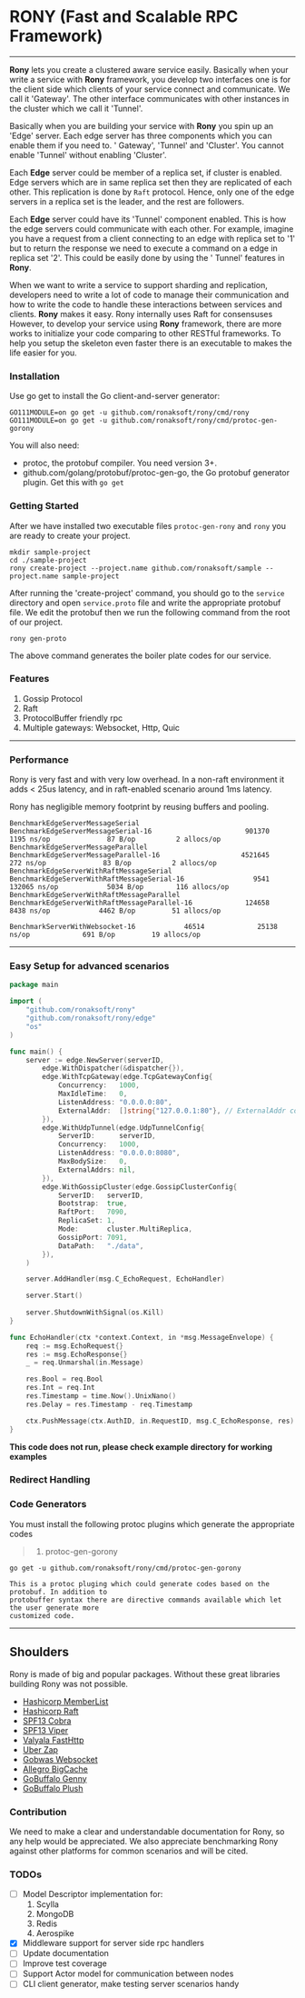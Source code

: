 # RONY  **(Fast and Scalable RPC Framework)**
---
**Rony** lets you create a clustered aware service easily. Basically when your write a service with
**Rony** framework, you develop two interfaces one is for the client side which clients of your service connect and communicate. We call it 'Gateway'. The other interface
communicates with other instances in the cluster which we call it 'Tunnel'.

Basically when you are building your service with **Rony** you spin up an 'Edge' server. Each edge server has three components which you can enable them if you need to. '
Gateway', 'Tunnel' and 'Cluster'. You cannot enable 'Tunnel' without enabling 'Cluster'.

Each **Edge** server could be member of a replica set, if cluster is enabled. Edge servers which are in same replica set then they are replicated of each other. This replication is
done by `Raft`
protocol. Hence, only one of the edge servers in a replica set is the leader, and the rest are followers.

Each **Edge** server could have its 'Tunnel' component enabled. This is how the edge servers could communicate with each other. For example, imagine you have a request from a
client connecting to an edge with replica set to '1' but to return the response we need to execute a command on a edge in replica set '2'. This could be easily done by using the '
Tunnel' features in **Rony**.

When we want to write a service to support sharding and replication, developers need to write a lot of code to manage their communication and how to write the code to handle these
interactions between services and clients. **Rony** makes it easy. Rony internally uses Raft for consensuses  
However, to develop your service using **Rony** framework, there are more works to initialize your code comparing to other RESTful frameworks. To help you setup the skeleton even
faster there is an executable to makes the life easier for you.

### Installation

Use go get to install the Go client-and-server generator:

```
GO111MODULE=on go get -u github.com/ronaksoft/rony/cmd/rony
GO111MODULE=on go get -u github.com/ronaksoft/rony/cmd/protoc-gen-gorony
```

You will also need:

* protoc, the protobuf compiler. You need version 3+.
* github.com/golang/protobuf/protoc-gen-go, the Go protobuf generator plugin. Get this with `go get`

### Getting Started

After we have installed two executable files `protoc-gen-rony` and `rony` you are ready to create your project.

```shell script
mkdir sample-project
cd ./sample-project
rony create-project --project.name github.com/ronaksoft/sample --project.name sample-project
```

After running the 'create-project' command, you should go to the `service` directory and open `service.proto`
file and write the appropriate protobuf file. We edit the protobuf then we run the following command 
from the root of our project.

```shell script
rony gen-proto
```

The above command generates the boiler plate codes for our service.

### Features

1. Gossip Protocol
2. Raft
3. ProtocolBuffer friendly rpc
4. Multiple gateways: Websocket, Http, Quic

---

### Performance

Rony is very fast and with very low overhead. In a non-raft environment it adds < 25us latency, and in raft-enabled scenario around 1ms latency.

Rony has negligible memory footprint by reusing buffers and pooling.

```commandline
BenchmarkEdgeServerMessageSerial
BenchmarkEdgeServerMessageSerial-16                       901370              1195 ns/op              87 B/op          2 allocs/op
BenchmarkEdgeServerMessageParallel
BenchmarkEdgeServerMessageParallel-16                    4521645               272 ns/op              83 B/op          2 allocs/op
BenchmarkEdgeServerWithRaftMessageSerial
BenchmarkEdgeServerWithRaftMessageSerial-16                 9541            132065 ns/op            5034 B/op        116 allocs/op
BenchmarkEdgeServerWithRaftMessageParallel
BenchmarkEdgeServerWithRaftMessageParallel-16             124658              8438 ns/op            4462 B/op         51 allocs/op

BenchmarkServerWithWebsocket-16            46514             25138 ns/op             691 B/op         19 allocs/op
```

---

### Easy Setup for advanced scenarios

```go
package main

import (
	"github.com/ronaksoft/rony"
	"github.com/ronaksoft/rony/edge"
	"os"
)

func main() {
	server := edge.NewServer(serverID,
		edge.WithDispatcher(&dispatcher{}),
		edge.WithTcpGateway(edge.TcpGatewayConfig{
			Concurrency:   1000,
			MaxIdleTime:   0,
			ListenAddress: "0.0.0.0:80",
			ExternalAddr:  []string{"127.0.0.1:80"}, // ExternalAddr could be used when the server is behind proxy or nats
		}),
		edge.WithUdpTunnel(edge.UdpTunnelConfig{
			ServerID:      serverID,
			Concurrency:   1000,
			ListenAddress: "0.0.0.0:8080",
			MaxBodySize:   0,
			ExternalAddrs: nil,
		}),
		edge.WithGossipCluster(edge.GossipClusterConfig{
			ServerID:   serverID,
			Bootstrap:  true,
			RaftPort:   7090,
			ReplicaSet: 1,
			Mode:       cluster.MultiReplica,
			GossipPort: 7091,
			DataPath:   "./data",
		}),
	)

	server.AddHandler(msg.C_EchoRequest, EchoHandler)

	server.Start()
	
	server.ShutdownWithSignal(os.Kill)
}

func EchoHandler(ctx *context.Context, in *msg.MessageEnvelope) {
	req := msg.EchoRequest{}
	res := msg.EchoResponse{}
	_ = req.Unmarshal(in.Message)

	res.Bool = req.Bool
	res.Int = req.Int
	res.Timestamp = time.Now().UnixNano()
	res.Delay = res.Timestamp - req.Timestamp

	ctx.PushMessage(ctx.AuthID, in.RequestID, msg.C_EchoResponse, res)
}
```

**This code does not run, please check example directory for working examples**

### Redirect Handling

### Code Generators

You must install the following protoc plugins which generate the appropriate codes
> 1. protoc-gen-gorony

```
go get -u github.com/ronaksoft/rony/cmd/protoc-gen-gorony

This is a protoc pluging which could generate codes based on the protobuf. In addition to
protobuffer syntax there are directive commands available which let the user generate more
customized code. 

```

---

## Shoulders

Rony is made of big and popular packages. Without these great libraries building Rony was not possible.

* [Hashicorp MemberList](https://github.com/hashicorp/memberlist)
* [Hashicorp Raft](https://github.com/hashicorp/raft)
* [SPF13 Cobra](https://github.com/spf13/cobra)
* [SPF13 Viper](https://github.com/spf13/viper)
* [Valyala FastHttp](https://github.com/valyala/fasthttp)
* [Uber Zap](https://go.uber.org/zap)
* [Gobwas Websocket](https://github.com/gobwas/ws)
* [Allegro BigCache](https://github.com/allegro/bigcache)
* [GoBuffalo Genny](https://github.com/gobuffalo/genny)
* [GoBuffalo Plush](https://github.com/gobuffalo/plush)

### Contribution

We need to make a clear and understandable documentation for Rony, so any help would be appreciated. We also appreciate benchmarking Rony against other platforms for common
scenarios and will be cited.

### TODOs

- [ ] Model Descriptor implementation for:
    1. Scylla
    2. MongoDB
    3. Redis
    4. Aerospike
- [x] Middleware support for server side rpc handlers
- [ ] Update documentation
- [ ] Improve test coverage
- [ ] Support Actor model for communication between nodes
- [ ] CLI client generator, make testing server scenarios handy